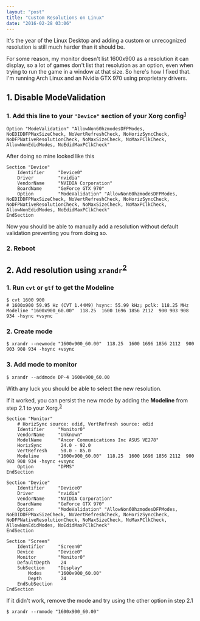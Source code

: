 ```yaml
---
layout: "post"
title: "Custom Resolutions on Linux"
date: "2016-02-28 03:06"
---
```

It's the year of the Linux Desktop and adding a custom or unrecognized resolution is still much harder than it should be.

For some reason, my monitor doesn't list 1600x900 as a resolution it can display, so a lot of games don't list that resolution as an option, even when trying to run the game in a window at that size. So here's how I fixed that. I'm running Arch Linux and an Nvidia GTX 970 using proprietary drivers. 

## 1. Disable ModeValidation

### 1. Add this line to your `"Device"` section of your Xorg config<sup>[1][1]</sup>

	Option "ModeValidation" "AllowNon60hzmodesDFPModes, NoEDIDDFPMaxSizeCheck, NoVertRefreshCheck, NoHorizSyncCheck, NoDFPNativeResolutionCheck, NoMaxSizeCheck, NoMaxPClkCheck,  AllowNonEdidModes, NoEdidMaxPClkCheck"

After doing so mine looked like this

	Section "Device"
		Identifier     "Device0"
		Driver         "nvidia"
		VendorName     "NVIDIA Corporation"
		BoardName      "GeForce GTX 970"
		Option         "ModeValidation" "AllowNon60hzmodesDFPModes, NoEDIDDFPMaxSizeCheck, NoVertRefreshCheck, NoHorizSyncCheck, NoDFPNativeResolutionCheck, NoMaxSizeCheck, NoMaxPClkCheck,  AllowNonEdidModes, NoEdidMaxPClkCheck"
	EndSection

Now you should be able to manually add a resolution without default validation preventing you from doing so.

### 2. Reboot

## 2. Add resolution using `xrandr`<sup>[2][2]</sup>

### 1. Run `cvt` or `gtf` to get the Modeline

	$ cvt 1600 900
	# 1600x900 59.95 Hz (CVT 1.44M9) hsync: 55.99 kHz; pclk: 118.25 MHz
	Modeline "1600x900_60.00"  118.25  1600 1696 1856 2112  900 903 908 934 -hsync +vsync

### 2. Create mode

	$ xrandr --newmode "1600x900_60.00"  118.25  1600 1696 1856 2112  900 903 908 934 -hsync +vsync

### 3. Add mode to monitor

	$ xrandr --addmode DP-4 1600x900_60.00

With any luck you should be able to select the new resolution.

If it worked, you can persist the new mode by adding the **Modeline** from step 2.1 to your Xorg.<sup>[3][3]</sup>

	Section "Monitor"
		# HorizSync source: edid, VertRefresh source: edid
		Identifier     "Monitor0"
		VendorName     "Unknown"
		ModelName      "Ancor Communications Inc ASUS VE278"
		HorizSync       24.0 - 92.0
		VertRefresh     50.0 - 85.0
		Modeline	   "1600x900_60.00"  118.25  1600 1696 1856 2112  900 903 908 934 -hsync +vsync
		Option         "DPMS"
	EndSection

	Section "Device"
		Identifier     "Device0"
		Driver         "nvidia"
		VendorName     "NVIDIA Corporation"
		BoardName      "GeForce GTX 970"
		Option         "ModeValidation" "AllowNon60hzmodesDFPModes, NoEDIDDFPMaxSizeCheck, NoVertRefreshCheck, NoHorizSyncCheck, NoDFPNativeResolutionCheck, NoMaxSizeCheck, NoMaxPClkCheck,  AllowNonEdidModes, NoEdidMaxPClkCheck"
	EndSection

	Section "Screen"
		Identifier     "Screen0"
		Device         "Device0"
		Monitor        "Monitor0"
		DefaultDepth    24
		SubSection     "Display"
			Modes	   "1600x900_60.00"
			Depth       24
		EndSubSection
	EndSection


If it didn't work, remove the mode and try using the other option in step 2.1

	$ xrandr --rmmode "1600x900_60.00"

[1]: http://ubuntuforums.org/showthread.php?t=2164924&p=12743326#post12743326
[2]: https://wiki.archlinux.org/index.php/xrandr#Adding_undetected_resolutions
[3]: https://wiki.archlinux.org/index.php/xrandr#Permanently_adding_undetected_resolutions
